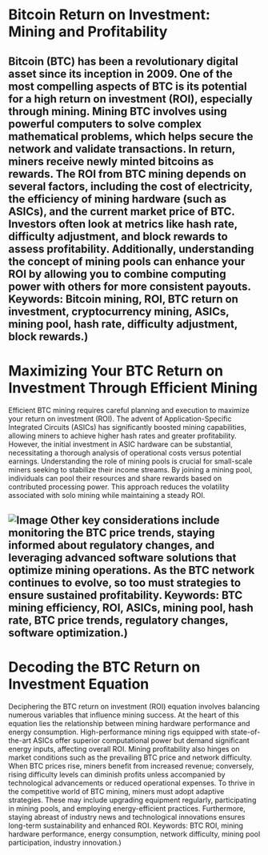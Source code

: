 # Bitcoin Return on Investment: Mining and Profitability
Bitcoin (BTC) has been a revolutionary digital asset since its inception in 2009. One of the most compelling aspects of BTC is its potential for a high return on investment (ROI), especially through mining. Mining BTC involves using powerful computers to solve complex mathematical problems, which helps secure the network and validate transactions. In return, miners receive newly minted bitcoins as rewards.
The ROI from BTC mining depends on several factors, including the cost of electricity, the efficiency of mining hardware (such as ASICs), and the current market price of BTC. Investors often look at metrics like hash rate, difficulty adjustment, and block rewards to assess profitability. Additionally, understanding the concept of mining pools can enhance your ROI by allowing you to combine computing power with others for more consistent payouts.
Keywords: Bitcoin mining, ROI, BTC return on investment, cryptocurrency mining, ASICs, mining pool, hash rate, difficulty adjustment, block rewards.)
---
# Maximizing Your BTC Return on Investment Through Efficient Mining
Efficient BTC mining requires careful planning and execution to maximize your return on investment (ROI). The advent of Application-Specific Integrated Circuits (ASICs) has significantly boosted mining capabilities, allowing miners to achieve higher hash rates and greater profitability. However, the initial investment in ASIC hardware can be substantial, necessitating a thorough analysis of operational costs versus potential earnings.
Understanding the role of mining pools is crucial for small-scale miners seeking to stabilize their income streams. By joining a mining pool, individuals can pool their resources and share rewards based on contributed processing power. This approach reduces the volatility associated with solo mining while maintaining a steady ROI.

![Image](https://github.com/user-attachments/assets/4a25d116-2220-4385-b08e-f287af8fcbc4)
Other key considerations include monitoring the BTC price trends, staying informed about regulatory changes, and leveraging advanced software solutions that optimize mining operations. As the BTC network continues to evolve, so too must strategies to ensure sustained profitability.
Keywords: BTC mining efficiency, ROI, ASICs, mining pool, hash rate, BTC price trends, regulatory changes, software optimization.)
---
# Decoding the BTC Return on Investment Equation
Deciphering the BTC return on investment (ROI) equation involves balancing numerous variables that influence mining success. At the heart of this equation lies the relationship between mining hardware performance and energy consumption. High-performance mining rigs equipped with state-of-the-art ASICs offer superior computational power but demand significant energy inputs, affecting overall ROI.
Mining profitability also hinges on market conditions such as the prevailing BTC price and network difficulty. When BTC prices rise, miners benefit from increased revenue; conversely, rising difficulty levels can diminish profits unless accompanied by technological advancements or reduced operational expenses.
To thrive in the competitive world of BTC mining, miners must adopt adaptive strategies. These may include upgrading equipment regularly, participating in mining pools, and employing energy-efficient practices. Furthermore, staying abreast of industry news and technological innovations ensures long-term sustainability and enhanced ROI.
Keywords: BTC ROI, mining hardware performance, energy consumption, network difficulty, mining pool participation, industry innovation.)
